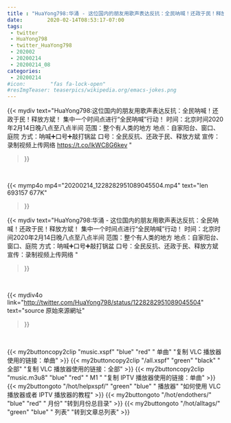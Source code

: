 ```yaml
---
title : "HuaYong798:华涌 - 这位国内的朋友用歌声表达反抗：全民呐喊！还政于民！释放方斌！  集中一个时间点进行“全民呐喊”行动！ 时间：北京时间2020年2月14日晚八点至八点半间 范围：整个有人类的地方 地点：自家阳台、窗口、庭院 方式：呐喊➕口号➕敲打锅盆 口号：全民反抗、还政于民、释放方斌  宣传：录制视频上传网络 "
date:        2020-02-14T08:53:17-07:00
tags:
 - twitter
 - HuaYong798
 - twitter_HuaYong798
 - 202002
 - 20200214
 - 20200214_08
categories:
 - 20200214
#icon:        "fas fa-lock-open"
#resImgTeaser: teaserpics/wikipedia.org/emacs-jokes.png
---
```


{{< mydiv text="HuaYong798:这位国内的朋友用歌声表达反抗：全民呐喊！还政于民！释放方斌！  集中一个时间点进行“全民呐喊”行动！ 时间：北京时间2020年2月14日晚八点至八点半间 范围：整个有人类的地方 地点：自家阳台、窗口、庭院 方式：呐喊➕口号➕敲打锅盆 口号：全民反抗、还政于民、释放方斌  宣传：录制视频上传网络 https://t.co/lkWC8G6kev "
>}}
<br>


{{< mymp4o mp4="20200214_1228282951089045504.mp4"
text="len 693157    677K"
>}}


{{< mydiv text="HuaYong798:华涌 - 这位国内的朋友用歌声表达反抗：全民呐喊！还政于民！释放方斌！  集中一个时间点进行“全民呐喊”行动！ 时间：北京时间2020年2月14日晚八点至八点半间 范围：整个有人类的地方 地点：自家阳台、窗口、庭院 方式：呐喊➕口号➕敲打锅盆 口号：全民反抗、还政于民、释放方斌  宣传：录制视频上传网络 "
>}}
<br>

{{< mydiv4o link="http://twitter.com/HuaYong798/status/1228282951089045504"
text="source 原始來源網址"
>}}


<br>



{{< my2buttoncopy2clip "music.xspf"        "blue"   "red"    " 单曲"  "复制 VLC 播放器使用的链接：单曲" >}} {{< my2buttoncopy2clip "/all.xspf"         "green"  "black"  " 全部"  "复制 VLC 播放器使用的链接：全部" >}} {{< my2buttoncopy2clip "music.m3u8"        "blue"   "red"    " M1 "    "复制 IPTV 播放器使用的链接：单曲" >}} {{< my2buttongoto      "/hot/helpxspf/"    "green"  "blue"   " 播放器" "如何使用 VLC 播放器或者 IPTV 播放器的教程" >}} {{< my2buttongoto      "/hot/endothers/"   "blue"   "red"    " 月份"   "转到月份总目录" >}} {{< my2buttongoto      "/hot/alltags/"     "green"  "blue"   " 列表"   "转到文章总列表" >}} 
